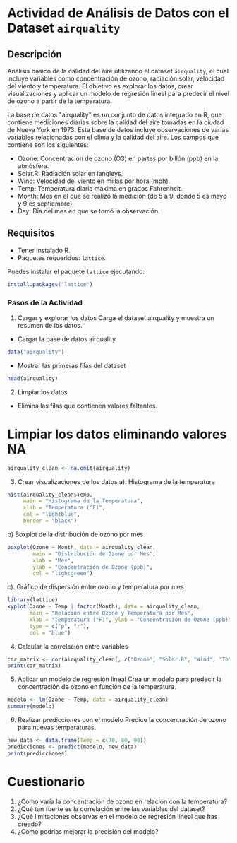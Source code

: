 # Actividad de Análisis de Datos con el Dataset `airquality`

## Descripción

Análisis básico de la calidad del aire utilizando el dataset `airquality`, 
el cual incluye variables como concentración de ozono, radiación solar, velocidad del viento y temperatura. 
El objetivo es explorar los datos, crear visualizaciones y aplicar un modelo de regresión lineal para predecir 
el nivel de ozono a partir de la temperatura.


La base de datos "airquality" es un conjunto de datos integrado en R, que contiene mediciones diarias sobre la calidad del aire tomadas en la ciudad de Nueva York en 1973. Esta base de datos incluye observaciones de varias variables relacionadas con el clima y la calidad del aire. Los campos que contiene son los siguientes:

- Ozone: Concentración de ozono (O3) en partes por billón (ppb) en la atmósfera.
- Solar.R: Radiación solar en langleys.
- Wind: Velocidad del viento en millas por hora (mph).
- Temp: Temperatura diaria máxima en grados Fahrenheit.
- Month: Mes en el que se realizó la medición (de 5 a 9, donde 5 es mayo y 9 es septiembre).
- Day: Día del mes en que se tomó la observación.

## Requisitos

- Tener instalado R.
- Paquetes requeridos: `lattice`.

Puedes instalar el paquete `lattice` ejecutando:

```r
install.packages("lattice")
```

### Pasos de la Actividad
1. Cargar y explorar los datos
Carga el dataset airquality y muestra un resumen de los datos.


- Cargar la base de datos airquality
```r
data("airquality")
```
- Mostrar las primeras filas del dataset
```r
head(airquality)
```

2. Limpiar los datos
- Elimina las filas que contienen valores faltantes.

# Limpiar los datos eliminando valores NA
```r
airquality_clean <- na.omit(airquality)
```

3. Crear visualizaciones de los datos
a). Histograma de la temperatura

```r
hist(airquality_clean$Temp,
     main = "Histograma de la Temperatura",
     xlab = "Temperatura (°F)",
     col = "lightblue",
     border = "black")
```

b) Boxplot de la distribución de ozono por mes

```r
boxplot(Ozone ~ Month, data = airquality_clean,
        main = "Distribución de Ozone por Mes",
        xlab = "Mes",
        ylab = "Concentración de Ozone (ppb)",
        col = "lightgreen")
```

c). Gráfico de dispersión entre ozono y temperatura por mes
```r
library(lattice)
xyplot(Ozone ~ Temp | factor(Month), data = airquality_clean,
       main = "Relación entre Ozone y Temperatura por Mes",
       xlab = "Temperatura (°F)", ylab = "Concentración de Ozone (ppb)",
       type = c("p", "r"),
       col = "blue")
```

4. Calcular la correlación entre variables

```r
cor_matrix <- cor(airquality_clean[, c("Ozone", "Solar.R", "Wind", "Temp")])
print(cor_matrix)
```

5. Aplicar un modelo de regresión lineal
Crea un modelo para predecir la concentración de ozono en función de la temperatura.

```r
modelo <- lm(Ozone ~ Temp, data = airquality_clean)
summary(modelo)
```

6. Realizar predicciones con el modelo
Predice la concentración de ozono para nuevas temperaturas.

```r
new_data <- data.frame(Temp = c(70, 80, 90))
predicciones <- predict(modelo, new_data)
print(predicciones)
```

# Cuestionario

1. ¿Cómo varía la concentración de ozono en relación con la temperatura?
2. ¿Qué tan fuerte es la correlación entre las variables del dataset?
3. ¿Qué limitaciones observas en el modelo de regresión lineal que has creado?
4. ¿Cómo podrías mejorar la precisión del modelo?